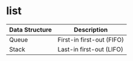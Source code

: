 # list

| Data Structure | Description               |
|----------------|---------------------------|
| Queue          | First-in first-out (FIFO) |
| Stack          | Last-in first-out (LIFO)  |
